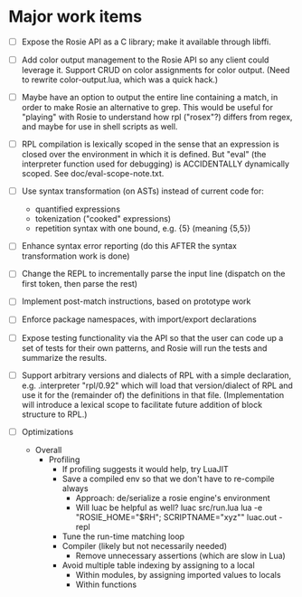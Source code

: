 # Major work items

- [ ] Expose the Rosie API as a C library; make it available through libffi.

- [ ] Add color output management to the Rosie API so any client could leverage it.
  Support CRUD on color assignments for color output. (Need to rewrite color-output.lua,
  which was a quick hack.)

- [ ] Maybe have an option to output the entire line containing a match, in
  order to make Rosie an alternative to grep.  This would be useful for
  "playing" with Rosie to understand how rpl ("rosex"?) differs from regex, and
  maybe for use in shell scripts as well.

- [ ] RPL compilation is lexically scoped in the sense that an expression is closed over the
  environment in which it is defined.  But "eval" (the interpreter function used for debugging)
  is ACCIDENTALLY dynamically scoped.  See doc/eval-scope-note.txt.

- [ ] Use syntax transformation (on ASTs) instead of current code for:
    - quantified expressions
    - tokenization ("cooked" expressions)
    - repetition syntax with one bound, e.g. {5} (meaning {5,5})

- [ ] Enhance syntax error reporting (do this AFTER the syntax transformation work is done) 

- [ ] Change the REPL to incrementally parse the input line (dispatch on the first token, then parse the rest)

- [ ] Implement post-match instructions, based on prototype work

- [ ] Enforce package namespaces, with import/export declarations

- [ ] Expose testing functionality via the API so that the user can code up a
  set of tests for their own patterns, and Rosie will run the tests and
  summarize the results.

- [ ] Support arbitrary versions and dialects of RPL with a simple declaration, e.g.
     .interpreter "rpl/0.92"
  which will load that version/dialect of RPL and use it for the (remainder of) the
  definitions in that file.  (Implementation will introduce a lexical scope to facilitate
  future addition of block structure to RPL.)

- [ ] Optimizations
    - Overall
        - Profiling
		    - If profiling suggests it would help, try LuaJIT
			- Save a compiled env so that we don't have to re-compile always
			  - Approach: de/serialize a rosie engine's environment
			  - Will luac be helpful as well?
				  luac src/run.lua 
				  lua -e "ROSIE_HOME=\"$RH\"; SCRIPTNAME=\"xyz\"" luac.out -repl
			- Tune the run-time matching loop
			- Compiler (likely but not necessarily needed)
				- Remove unnecessary assertions (which are slow in Lua)
			- Avoid multiple table indexing by assigning to a local
				- Within modules, by assigning imported values to locals
				- Within functions

